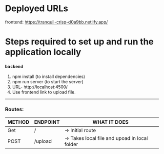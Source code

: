 # Deployed URLs

frontend: https://tranquil-crisp-d0a9bb.netlify.app/

# Steps required to set up and run the application locally

### `backend`

1. npm install (to install dependencies)
2. npm run server (to start the server)
3. URL- http://localhost:4500/
4. Use frontend link to upload file.

---

### Routes:


| METHOD | ENDPOINT       | WHAT IT DOES                                                                          |
| ------ | -------------- | ------------------------------------------------------------------------------------- |
| Get   | / | -> Initial route                              |
| POST   | /upload   | -> Takes local file and upoad in local folder |

